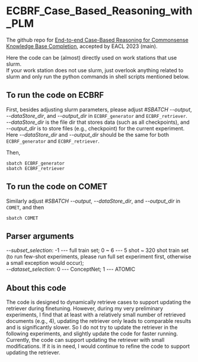 # ECBRF_Case_Based_Reasoning_with_PLM
The github repo for [End-to-end Case-Based Reasoning for Commonsense Knowledge Base Completion](http://sentic.net/commonsense-knowledge-base-completion.pdf), accepted by EACL 2023 (main).

Here the code can be (almost) directly used on work stations that use slurm.  
If your work station does not use slurm, just overlook anything related to slurm and only run the python commands in shell scripts mentioned below.

## To run the code on ECBRF

First, besides adjusting slurm parameters, please adjust *#SBATCH --output*, *--dataStore_dir*, and *--output_dir* in ```ECBRF_generator``` and ```ECBRF_retriever```.  
*--dataStore_dir* is the file dir that stores data (such as all checkpoints), and *--output_dir* is to store files (e.g., checkpoint) for the current experiment.  
Here *--dataStore_dir* and *--output_dir* should be the same for both ```ECBRF_generator``` and ```ECBRF_retriever```.

Then, 

```sbatch ECBRF_generator```  
```sbatch ECBRF_retriever```  

## To run the code on COMET

Similarly adjust *#SBATCH --output*, *--dataStore_dir*, and *--output_dir* in ```COMET```, and then 

```sbatch COMET```

## Parser arguments

*--subset_selection*: -1 --- full train set; 0 ~ 6 --- 5 shot ~ 320 shot train set (to run few-shot experiments, please run full set experiment first, otherwise a small exception would occur);  
*--dataset_selection*: 0 --- ConceptNet; 1 --- ATOMIC


## About this code

The code is designed to dynamically retrieve cases to support updating the retriever during finetuning. However, during my very preliminary experiments, I find that at least with a relatively small number of retrieved documents (e.g., 4), updating the retriever only leads to comparable results and is significantly slower. So I do not try to update the retriever in the following experiments, and slightly update the code for faster running. Currently, the code can support updating the retriever with small modifications. If it is in need, I would continue to refine the code to support updating the retriever.


<!-- ## About this paper

The main experiments of this paper that can show the effectiveness of ECBRF were first obtained at the end of 2020. Later I decided to enable it with dynamic retrieval to also update the retriever, which took me much time since I wrote it from scratch and did not use existing packages for the retriever. If this paper could be published earlier, it might have made more contributions to the field.  
We appreciate the reviewers and meta-reviewer for this paper in EACL 2023, who recognize the contribution of this paper. -->

